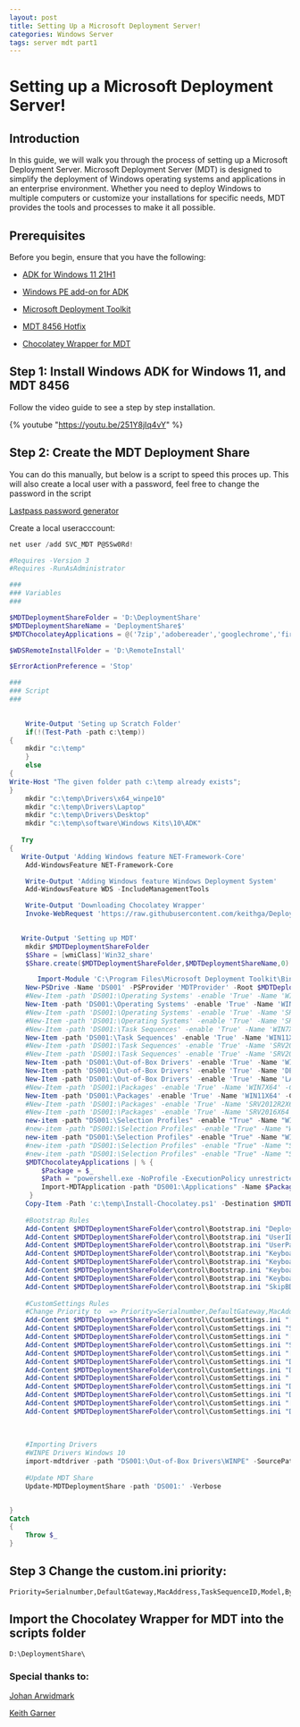 ```yaml
---
layout: post
title: Setting Up a Microsoft Deployment Server!
categories: Windows Server
tags: server mdt part1
---
```


# Setting up a Microsoft Deployment Server!

## Introduction

In this guide, we will walk you through the process of setting up a Microsoft Deployment Server. Microsoft Deployment Server (MDT) is designed to simplify the deployment of Windows operating systems and applications in an enterprise environment. Whether you need to deploy Windows to multiple computers or customize your installations for specific needs, MDT provides the tools and processes to make it all possible.

## Prerequisites

Before you begin, ensure that you have the following:

* [ADK for Windows 11 21H1](https://go.microsoft.com/fwlink/?linkid=2165884)

* [Windows PE add-on for ADK](https://go.microsoft.com/fwlink/?linkid=2166133)

* [Microsoft Deployment Toolkit](https://www.microsoft.com/en-us/download/details.aspx?id=54259)

* [MDT 8456 Hotfix](https://support.microsoft.com/en-us/topic/windows-10-deployments-fail-with-microsoft-deployment-toolkit-on-computers-with-bios-type-firmware-70557b0b-6be3-81d2-556f-b313e29e2cb7)

* [Chocolatey Wrapper for MDT](https://keithga.wordpress.com/2014/11/25/new-tool-chocolatey-wrapper-for-mdt/)

## Step 1: Install Windows ADK for Windows 11, and MDT 8456

Follow the video guide to see a step by step installation.

{% youtube "https://youtu.be/251Y8jIq4vY" %}

## Step 2: Create the MDT Deployment Share

You can do this manually, but below is a script to speed this proces up.
This will also create a local user with a password, feel free to change the password in the script

[Lastpass password generator](https://www.lastpass.com/nl/features/password-generator)

Create a local useracccount:

```powershell
net user /add SVC_MDT P@SSw0Rd!
```

```powershell
#Requires -Version 3
#Requires -RunAsAdministrator

###
### Variables
###

$MDTDeploymentShareFolder = 'D:\DeploymentShare'
$MDTDeploymentShareName = 'DeploymentShare$'
$MDTChocolateyApplications = @('7zip','adobereader','googlechrome','firefox','javaruntime','dotnet3.5','dotnet4.5') # You need a chocolatey wrapper in order for this to work https://keithga.wordpress.com/2014/11/25/new-tool-chocolatey-wrapper-for-mdt/

$WDSRemoteInstallFolder = 'D:\RemoteInstall'

$ErrorActionPreference = 'Stop'

###
### Script
###

	
	Write-Output 'Seting up Scratch Folder'
    if(!(Test-Path -path c:\temp))  
{  
	mkdir "c:\temp"
    }
    else 
{ 
Write-Host "The given folder path c:\temp already exists"; 
}
	mkdir "c:\temp\Drivers\x64_winpe10"
	mkdir "c:\temp\Drivers\Laptop"
	mkdir "c:\temp\Drivers\Desktop"
	mkdir "c:\temp\software\Windows Kits\10\ADK"
	
   Try
{
   Write-Output 'Adding Windows feature NET-Framework-Core'
    Add-WindowsFeature NET-Framework-Core

    Write-Output 'Adding Windows feature Windows Deployment System'
    Add-WindowsFeature WDS -IncludeManagementTools

	Write-Output 'Downloading Chocolatey Wrapper'
	Invoke-WebRequest 'https://raw.githubusercontent.com/keithga/DeployShared/master/Templates/Distribution/Scripts/Extras/Install-Chocolatey.ps1' -Outfile 'c:\temp\Install-Chocolatey.ps1'
  

   Write-Output 'Setting up MDT'
    mkdir $MDTDeploymentShareFolder
    $Share = [wmiClass]'Win32_share'
    $Share.create($MDTDeploymentShareFolder,$MDTDeploymentShareName,0)

       Import-Module 'C:\Program Files\Microsoft Deployment Toolkit\Bin\MicrosoftDeploymentToolkit.psd1' -Force    
    New-PSDrive -Name 'DS001' -PSProvider 'MDTProvider' -Root $MDTDeploymentShareFolder -NetworkPath "\\$env:COMPUTERNAME\$MDTDeploymentShareName" -Description 'DeploymentShare' -Verbose | Add-MDTPersistentDrive -Verbose
    #New-Item -path 'DS001:\Operating Systems' -enable 'True' -Name 'WIN7X64' -Comments '' -ItemType folder -Verbose
    New-Item -path 'DS001:\Operating Systems' -enable 'True' -Name 'WIN11X64' -Comments '' -ItemType folder -Verbose
    #New-Item -path 'DS001:\Operating Systems' -enable 'True' -Name 'SRV2012R2X64' -Comments '' -ItemType folder -Verbose
    #New-Item -path 'DS001:\Operating Systems' -enable 'True' -Name 'SRV2016X64' -Comments '' -ItemType folder -Verbose
    #New-Item -path 'DS001:\Task Sequences' -enable 'True' -Name 'WIN7X64' -Comments '' -ItemType folder -Verbose
    New-Item -path 'DS001:\Task Sequences' -enable 'True' -Name 'WIN11X64' -Comments '' -ItemType folder -Verbose
    #New-Item -path 'DS001:\Task Sequences' -enable 'True' -Name 'SRV2012R2X64' -Comments '' -ItemType folder -Verbose
    #New-Item -path 'DS001:\Task Sequences' -enable 'True' -Name 'SRV2016X64' -Comments '' -ItemType folder -Verbose
    New-Item -path 'DS001:\Out-of-Box Drivers' -enable 'True' -Name 'WINPE' -Comments '' -ItemType folder -Verbose
    New-Item -path 'DS001:\Out-of-Box Drivers' -enable 'True' -Name 'DESKTOP' -Comments '' -ItemType folder -Verbose
    New-Item -path 'DS001:\Out-of-Box Drivers' -enable 'True' -Name 'LAPTOP' -Comments '' -ItemType folder -Verbose
    #New-Item -path 'DS001:\Packages' -enable 'True' -Name 'WIN7X64' -Comments '' -ItemType folder -Verbose
    New-Item -path 'DS001:\Packages' -enable 'True' -Name 'WIN11X64' -Comments '' -ItemType folder -Verbose
    #New-Item -path 'DS001:\Packages' -enable 'True' -Name 'SRV2012R2X64' -Comments '' -ItemType folder -Verbose
    #New-Item -path 'DS001:\Packages' -enable 'True' -Name 'SRV2016X64' -Comments '' -ItemType folder -Verbose
    new-item -path "DS001:\Selection Profiles" -enable "True" -Name "WINPE" -Comments "" -Definition "<SelectionProfile><Include path=`"Out-of-Box Drivers\WINPE`" /></SelectionProfile>" -ReadOnly "False" -Verbose
    #new-item -path "DS001:\Selection Profiles" -enable "True" -Name "WIN7X64" -Comments "" -Definition "<SelectionProfile><Include path=`"Packages\WIN7X64`" /></SelectionProfile>" -ReadOnly "False" -Verbose
    new-item -path "DS001:\Selection Profiles" -enable "True" -Name "WIN11X64" -Comments "" -Definition "<SelectionProfile><Include path=`"Packages\WIN11X64`" /></SelectionProfile>" -ReadOnly "False" -Verbose
    #new-item -path "DS001:\Selection Profiles" -enable "True" -Name "SRV2012R2X64" -Comments "" -Definition "<SelectionProfile><Include path=`"Packages\SRV2012R2X64`" /></SelectionProfile>" -ReadOnly "False" -Verbose
    #new-item -path "DS001:\Selection Profiles" -enable "True" -Name "SRV2016X64" -Comments "" -Definition "<SelectionProfile><Include path=`"Packages\SRV2016X64`" /></SelectionProfile>" -ReadOnly "False" -Verbose
    $MDTChocolateyApplications | % {
        $Package = $_
        $Path = "powershell.exe -NoProfile -ExecutionPolicy unrestricted `"%ScriptRoot%\Install-Chocolatey.ps1`" -verbose -Packages `"$Package`""
        Import-MDTApplication -path "DS001:\Applications" -Name $Package -ShortName $Package -NoSource -CommandLine $Path -Enable $true
     }
    Copy-Item -Path 'c:\temp\Install-Chocolatey.ps1' -Destination $MDTDeploymentShareFolder\Scripts
	
	#Bootstrap Rules
	Add-Content $MDTDeploymentShareFolder\control\Bootstrap.ini "DeployRoot=\\$env:computername\DeploymentShare$"
	Add-Content $MDTDeploymentShareFolder\control\Bootstrap.ini "UserID=$env:computername\SVC_MDT" #Change $env:computername to domain name if needed.
	Add-Content $MDTDeploymentShareFolder\control\Bootstrap.ini "UserPassword=P@SSw0Rd!"
    Add-Content $MDTDeploymentShareFolder\control\Bootstrap.ini "KeyboardLocalePE=0813:00000813"
    Add-Content $MDTDeploymentShareFolder\control\Bootstrap.ini "KeyboardLocale=0813:00000813"
    Add-Content $MDTDeploymentShareFolder\control\Bootstrap.ini "KeyboardLocalePE=nl-BE"
    Add-Content $MDTDeploymentShareFolder\control\Bootstrap.ini "KeyboardLocale=nl-BE"
    Add-Content $MDTDeploymentShareFolder\control\Bootstrap.ini "SkipBDDWelcome=YES"
	
	#CustomSettings Rules
	#Change Priority to  => Priority=Serialnumber,DefaultGateway,MacAddress,TaskSequenceID,Model,ByLaptopType,ByDesktopType
	Add-Content $MDTDeploymentShareFolder\control\CustomSettings.ini "[ByLaptopType]"
	Add-Content $MDTDeploymentShareFolder\control\CustomSettings.ini "Subsection=Laptop-%IsLaptop%"
	Add-Content $MDTDeploymentShareFolder\control\CustomSettings.ini "[ByDesktopType]"
	Add-Content $MDTDeploymentShareFolder\control\CustomSettings.ini "Subsection=Desktop-%IsDesktop%"
	Add-Content $MDTDeploymentShareFolder\control\CustomSettings.ini "[Laptop-True]"
	Add-Content $MDTDeploymentShareFolder\control\CustomSettings.ini "DriverGroup001=LAPTOP\%Model%"
	Add-Content $MDTDeploymentShareFolder\control\CustomSettings.ini "DriverSelectionProfile=nothing"
	Add-Content $MDTDeploymentShareFolder\control\CustomSettings.ini "[Desktop-True]"
	Add-Content $MDTDeploymentShareFolder\control\CustomSettings.ini "DriverGroup001=DESKTOP\%Model%"
	Add-Content $MDTDeploymentShareFolder\control\CustomSettings.ini "DriverSelectionProfile=nothing"
	Add-Content $MDTDeploymentShareFolder\control\CustomSettings.ini "[Virtual Machine]"
	Add-Content $MDTDeploymentShareFolder\control\CustomSettings.ini "DriverSelectionProfile=nothing"
	
	
	
	#Importing Drivers
	#WINPE Drivers Windows 10
	import-mdtdriver -path "DS001:\Out-of-Box Drivers\WINPE" -SourcePath "c:\temp\Drivers\x64_winpe10" -ImportDuplicates -Verbose
		
	#Update MDT Share	
    Update-MDTDeploymentShare -path 'DS001:' -Verbose


}
Catch
{
    Throw $_
} 
```

## Step 3 Change the custom.ini priority:

```
Priority=Serialnumber,DefaultGateway,MacAddress,TaskSequenceID,Model,ByLaptopType,ByDesktopType
```

## Import the Chocolatey Wrapper for MDT into the scripts folder

```
D:\DeploymentShare\
```

### Special thanks to:

[Johan Arwidmark](https://www.deploymentresearch.com/)

[Keith Garner](https://keithga.wordpress.com/)